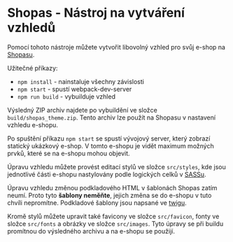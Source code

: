 # Shopas - Nástroj na vytváření vzhledů

Pomocí tohoto nástroje můžete vytvořit libovolný vzhled pro svůj e-shop
na [Shopasu](https://www.shopas.cz/).

Užitečné příkazy:

- `npm install` - nainstaluje všechny závislosti
- `npm start` - spustí webpack-dev-server
- `npm run build` - vybuilduje vzhled

Výsledný ZIP archiv najdete po vybuildění ve složce `build/shopas_theme.zip`.
Tento archiv lze použít na Shopasu v nastavení vzhledu e-shopu.

Po spuštění příkazu `npm start` se spustí vývojový server, který zobrazí statický ukázkový
e-shop. V tomto e-shopu je vidět maximum možných prvků, které se na e-shopu mohou objevit.

Úpravu vzhledu můžete provést editací stylů ve složce `src/styles`, kde jsou jednotlivé části
e-shopu nastylovány podle logických celků v [SASSu](https://sass-lang.com/).

Úpravu vzhledu změnou podkladového HTML v šablonách Shopas zatím neumí. Proto tyto **šablony
neměňte**, jejich změna se do e-shopu v tuto chvíli nepromítne. Podkladové šablony jsou napsané
ve [twigu](https://twig.symfony.com/).

Kromě stylů můžete upravit také favicony ve složce `src/favicon`, fonty ve složce `src/fonts`
a obrázky ve složce `src/images`. Tyto úpravy se při buildu promítnou do výsledného archivu
a na e-shopu se použijí.
